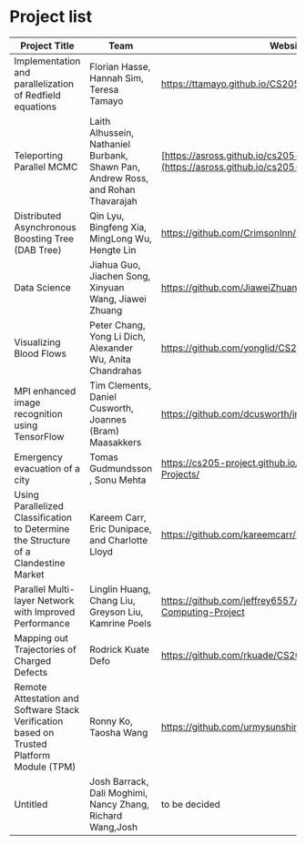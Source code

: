 # Project list

| Project Title | Team | Website | Supervisor
| ------------ | --------- | -------- | -------- |
|Implementation and parallelization of Redfield equations | Florian Hasse, Hannah Sim, Teresa Tamayo| https://ttamayo.github.io/CS205_Redfield/ | Manju |
| Teleporting Parallel MCMC | Laith Alhussein, Nathaniel Burbank, Shawn Pan, Andrew Ross, and Rohan Thavarajah |[https://asross.github.io/cs205-project/](https://asross.github.io/cs205-project/) | WeiWei|
| Distributed Asynchronous Boosting Tree (DAB Tree)| Qin Lyu, Bingfeng Xia, MingLong Wu, Hengte Lin | https://github.com/CrimsonInn/dab-tree | Charles |
| Data Science | Jiahua Guo, Jiachen Song, Xinyuan Wang, Jiawei Zhuang | https://github.com/JiaweiZhuang/CS205_final_project | WeiWei |
| Visualizing Blood Flows| Peter Chang, Yong Li Dich, Alexander Wu, Anita Chandrahas |https://github.com/yonglid/CS205-Final-Project | Manju |
| MPI enhanced image recognition using TensorFlow |Tim Clements, Daniel Cusworth, Joannes (Bram) Maasakkers | https://github.com/dcusworth/image_tensorflow | Rafael | 
| Emergency evacuation of a city | Tomas Gudmundsson , Sonu Mehta | https://cs205-project.github.io/CS205-Spring2017-Projects/ | Rafael |
| Using Parallelized Classification to Determine the Structure of a Clandestine Market| Kareem Carr, Eric Dunipace, and Charlotte Lloyd | https://github.com/kareemcarr/cs205_2017_project/ | Rafael |
| Parallel Multi-layer Network with Improved Performance | Linglin Huang, Chang Liu, Greyson Liu, Kamrine Poels | https://github.com/jeffrey6557/CS205-Parallel-Computing-Project | Charles |
|Mapping out Trajectories of Charged Defects |Rodrick Kuate Defo |  https://github.com/rkuade/CS205-project | Manju |
|Remote Attestation and Software Stack Verification based on Trusted Platform Module (TPM) | Ronny Ko, Taosha Wang|https://github.com/urmysunshine007/CS205_Final_project | Charles |
|Untitled |Josh Barrack, Dali Moghimi, Nancy Zhang, Richard Wang,Josh  | to be decided | Manju |

